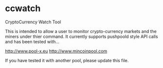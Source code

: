 ccwatch
=======

CryptoCurrency Watch Tool

This is intended to allow a user to monitor crypto-currency markets and the miners under thier command.
It currently supports pushpoold style API calls and has been tested with...

  http://www.pool-x.eu
  http://www.mincoinpool.com
  
If you have tested it with another pool, please update this file.